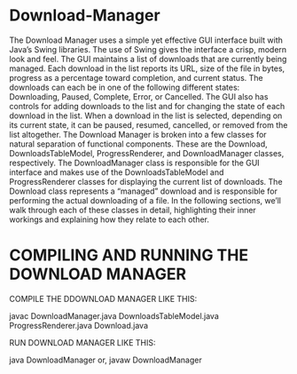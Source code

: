 # Download-Manager

The Download Manager uses a simple yet effective GUI interface built with Java’s Swing
libraries. The use of Swing gives
the interface a crisp, modern look and feel.
The GUI maintains a list of downloads that are currently being managed. Each download
in the list reports its URL, size of the file in bytes, progress as a percentage toward completion,
and current status. The downloads can each be in one of the following different states:
Downloading, Paused, Complete, Error, or Cancelled. The GUI also has controls for adding
downloads to the list and for changing the state of each download in the list. When a download
in the list is selected, depending on its current state, it can be paused, resumed, cancelled,
or removed from the list altogether.
The Download Manager is broken into a few classes for natural separation of functional
components. These are the Download, DownloadsTableModel, ProgressRenderer, and
DownloadManager classes, respectively. The DownloadManager class is responsible for the
GUI interface and makes use of the DownloadsTableModel and ProgressRenderer classes
for displaying the current list of downloads. The Download class represents a “managed”
download and is responsible for performing the actual downloading of a file. In the following
sections, we’ll walk through each of these classes in detail, highlighting their inner workings
and explaining how they relate to each other.

# COMPILING AND RUNNING THE DOWNLOAD MANAGER

COMPILE THE DDOWNLOAD MANAGER LIKE THIS:

javac DownloadManager.java DownloadsTableModel.java ProgressRenderer.java Download.java

RUN DOWNLOAD MANAGER LIKE THIS:

java DownloadManager
      or,
javaw DownloadManager
